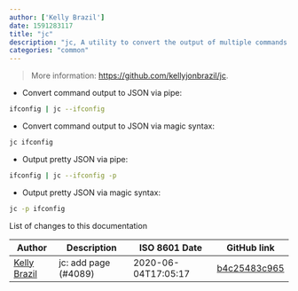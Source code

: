 ```yaml
---
author: ['Kelly Brazil']
date: 1591283117
title: "jc"
description: "jc, A utility to convert the output of multiple commands to JSON."
categories: "common"
---
```

> More information: <https://github.com/kellyjonbrazil/jc>.

- Convert command output to JSON via pipe:

```bash
ifconfig | jc --ifconfig
```

- Convert command output to JSON via magic syntax:

```bash
jc ifconfig
```

- Output pretty JSON via pipe:

```bash
ifconfig | jc --ifconfig -p
```

- Output pretty JSON via magic syntax:

```bash
jc -p ifconfig
```
List of changes to this documentation


Author | Description | ISO 8601 Date | GitHub link
------|-----|-----|-----
[Kelly Brazil](mailto:kellyjonbrazil@gmail.com) | jc: add page (#4089) | 2020-06-04T17:05:17 | [b4c25483c965](https://github.com/tldr-pages/tldr/commit/b4c25483c96542b9f58c0647cc2b26ee58467638)

